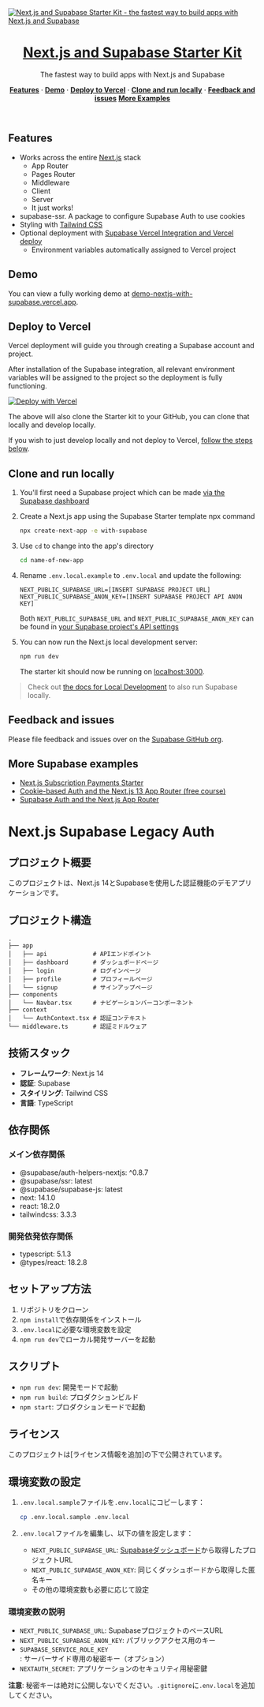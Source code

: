 <a href="https://demo-nextjs-with-supabase.vercel.app/">
  <img alt="Next.js and Supabase Starter Kit - the fastest way to build apps with Next.js and Supabase" src="https://demo-nextjs-with-supabase.vercel.app/opengraph-image.png">
  <h1 align="center">Next.js and Supabase Starter Kit</h1>
</a>

<p align="center">
 The fastest way to build apps with Next.js and Supabase
</p>

<p align="center">
  <a href="#features"><strong>Features</strong></a> ·
  <a href="#demo"><strong>Demo</strong></a> ·
  <a href="#deploy-to-vercel"><strong>Deploy to Vercel</strong></a> ·
  <a href="#clone-and-run-locally"><strong>Clone and run locally</strong></a> ·
  <a href="#feedback-and-issues"><strong>Feedback and issues</strong></a>
  <a href="#more-supabase-examples"><strong>More Examples</strong></a>
</p>
<br/>

## Features

- Works across the entire [Next.js](https://nextjs.org) stack
  - App Router
  - Pages Router
  - Middleware
  - Client
  - Server
  - It just works!
- supabase-ssr. A package to configure Supabase Auth to use cookies
- Styling with [Tailwind CSS](https://tailwindcss.com)
- Optional deployment with [Supabase Vercel Integration and Vercel deploy](#deploy-your-own)
  - Environment variables automatically assigned to Vercel project

## Demo

You can view a fully working demo at [demo-nextjs-with-supabase.vercel.app](https://demo-nextjs-with-supabase.vercel.app/).

## Deploy to Vercel

Vercel deployment will guide you through creating a Supabase account and project.

After installation of the Supabase integration, all relevant environment variables will be assigned to the project so the deployment is fully functioning.

[![Deploy with Vercel](https://vercel.com/button)](https://vercel.com/new/clone?repository-url=https%3A%2F%2Fgithub.com%2Fvercel%2Fnext.js%2Ftree%2Fcanary%2Fexamples%2Fwith-supabase&project-name=nextjs-with-supabase&repository-name=nextjs-with-supabase&demo-title=nextjs-with-supabase&demo-description=This%20starter%20configures%20Supabase%20Auth%20to%20use%20cookies%2C%20making%20the%20user's%20session%20available%20throughout%20the%20entire%20Next.js%20app%20-%20Client%20Components%2C%20Server%20Components%2C%20Route%20Handlers%2C%20Server%20Actions%20and%20Middleware.&demo-url=https%3A%2F%2Fdemo-nextjs-with-supabase.vercel.app%2F&external-id=https%3A%2F%2Fgithub.com%2Fvercel%2Fnext.js%2Ftree%2Fcanary%2Fexamples%2Fwith-supabase&demo-image=https%3A%2F%2Fdemo-nextjs-with-supabase.vercel.app%2Fopengraph-image.png&integration-ids=oac_VqOgBHqhEoFTPzGkPd7L0iH6)

The above will also clone the Starter kit to your GitHub, you can clone that locally and develop locally.

If you wish to just develop locally and not deploy to Vercel, [follow the steps below](#clone-and-run-locally).

## Clone and run locally

1. You'll first need a Supabase project which can be made [via the Supabase dashboard](https://database.new)

2. Create a Next.js app using the Supabase Starter template npx command

   ```bash
   npx create-next-app -e with-supabase
   ```

3. Use `cd` to change into the app's directory

   ```bash
   cd name-of-new-app
   ```

4. Rename `.env.local.example` to `.env.local` and update the following:

   ```
   NEXT_PUBLIC_SUPABASE_URL=[INSERT SUPABASE PROJECT URL]
   NEXT_PUBLIC_SUPABASE_ANON_KEY=[INSERT SUPABASE PROJECT API ANON KEY]
   ```

   Both `NEXT_PUBLIC_SUPABASE_URL` and `NEXT_PUBLIC_SUPABASE_ANON_KEY` can be found in [your Supabase project's API settings](https://app.supabase.com/project/_/settings/api)

5. You can now run the Next.js local development server:

   ```bash
   npm run dev
   ```

   The starter kit should now be running on [localhost:3000](http://localhost:3000/).

> Check out [the docs for Local Development](https://supabase.com/docs/guides/getting-started/local-development) to also run Supabase locally.

## Feedback and issues

Please file feedback and issues over on the [Supabase GitHub org](https://github.com/supabase/supabase/issues/new/choose).

## More Supabase examples

- [Next.js Subscription Payments Starter](https://github.com/vercel/nextjs-subscription-payments)
- [Cookie-based Auth and the Next.js 13 App Router (free course)](https://youtube.com/playlist?list=PL5S4mPUpp4OtMhpnp93EFSo42iQ40XjbF)
- [Supabase Auth and the Next.js App Router](https://github.com/supabase/supabase/tree/master/examples/auth/nextjs)

# Next.js Supabase Legacy Auth

## プロジェクト概要
このプロジェクトは、Next.js 14とSupabaseを使用した認証機能のデモアプリケーションです。

## プロジェクト構造
```
.
├── app
│   ├── api             # APIエンドポイント
│   ├── dashboard       # ダッシュボードページ
│   ├── login           # ログインページ
│   ├── profile         # プロフィールページ
│   └── signup          # サインアップページ
├── components
│   └── Navbar.tsx      # ナビゲーションバーコンポーネント
├── context
│   └── AuthContext.tsx # 認証コンテキスト
└── middleware.ts       # 認証ミドルウェア
```

## 技術スタック
- **フレームワーク**: Next.js 14
- **認証**: Supabase
- **スタイリング**: Tailwind CSS
- **言語**: TypeScript

## 依存関係
### メイン依存関係
- @supabase/auth-helpers-nextjs: ^0.8.7
- @supabase/ssr: latest
- @supabase/supabase-js: latest
- next: 14.1.0
- react: 18.2.0
- tailwindcss: 3.3.3

### 開発依発依存関係
- typescript: 5.1.3
- @types/react: 18.2.8

## セットアップ方法
1. リポジトリをクローン
2. `npm install`で依存関係をインストール
3. `.env.local`に必要な環境変数を設定
4. `npm run dev`でローカル開発サーバーを起動

## スクリプト
- `npm run dev`: 開発モードで起動
- `npm run build`: プロダクションビルド
- `npm start`: プロダクションモードで起動

## ライセンス
このプロジェクトは[ライセンス情報を追加]の下で公開されています。

## 環境変数の設定

1. `.env.local.sample`ファイルを`.env.local`にコピーします：
   ```bash
   cp .env.local.sample .env.local
   ```

2. `.env.local`ファイルを編集し、以下の値を設定します：
   - `NEXT_PUBLIC_SUPABASE_URL`: [Supabaseダッシュボード](https://app.supabase.com/project/_/settings/api)から取得したプロジェクトURL
   - `NEXT_PUBLIC_SUPABASE_ANON_KEY`: 同じくダッシュボードから取得した匿名キー
   - その他の環境変数も必要に応じて設定

### 環境変数の説明
- `NEXT_PUBLIC_SUPABASE_URL`: SupabaseプロジェクトのベースURL
- `NEXT_PUBLIC_SUPABASE_ANON_KEY`: パブリックアクセス用のキー
- `SUPABASE_SERVICE_ROLE_KEY`: サーバーサイド専用の秘密キー（オプション）
- `NEXTAUTH_SECRET`: アプリケーションのセキュリティ用秘密鍵

**注意**: 秘密キーは絶対に公開しないでください。`.gitignore`に`.env.local`を追加してください。
